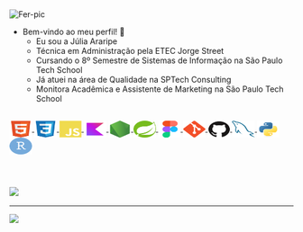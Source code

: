 <img align="center" alt="Fer-pic" heigh="50" width="1400" src="https://user-images.githubusercontent.com/110926406/255982235-b8e9411d-ece5-4774-9bc2-5bb9e8d320d3.png">

- Bem-vindo ao meu perfil! 🌟
  - Eu sou a Júlia Araripe
  - Técnica em Administração pela ETEC Jorge Street
  - Cursando o 8º Semestre de Sistemas de Informação na São Paulo Tech School
  - Já atuei na área de Qualidade na SPTech Consulting
  - Monitora Acadêmica e Assistente de Marketing na São Paulo Tech School

  
<div align="center">
  <a href="https://github.com/julia-araripe">
</div>
<div style="display: inline_block"><br>
  <img align="center" alt="Fer-HTML" height="30" width="40" src="https://raw.githubusercontent.com/devicons/devicon/master/icons/html5/html5-original.svg">
  <img align="center" alt="Fer-CSS" height="30" width="40" src="https://raw.githubusercontent.com/devicons/devicon/master/icons/css3/css3-original.svg">
  <img align="center" alt="Fer-JS" height="30" width="40" src="https://raw.githubusercontent.com/devicons/devicon/master/icons/javascript/javascript-plain.svg">
    <img align="center" alt="Fer-kotlin" height="30" width="40" src="https://raw.githubusercontent.com/devicons/devicon/master/icons/kotlin/kotlin-original.svg">
  <img align="center" alt="Fer-nodejs" height="30" width="40" src="https://raw.githubusercontent.com/devicons/devicon/master/icons/nodejs/nodejs-original.svg">
  <img align="center" alt="Fer-react" height="30" width="40" src="https://raw.githubusercontent.com/devicons/devicon/master/icons/spring/spring-original.svg">
  <img align="center" alt="Fer-figma" height="30" width="40" src="https://raw.githubusercontent.com/devicons/devicon/master/icons/figma/figma-original.svg">
  <img align="center" alt="Fer-git" height="30" width="40" src="https://raw.githubusercontent.com/devicons/devicon/master/icons/git/git-original.svg">
  <img align="center" alt="Fer-git" height="30" width="40" src="https://raw.githubusercontent.com/devicons/devicon/master/icons/github/github-original.svg">
  <img align="center" alt="Fer-mysql" height="30" width="40" src="https://raw.githubusercontent.com/devicons/devicon/master/icons/mysql/mysql-original.svg">
  <img align="center" alt="Fer-linux" height="30" width="40" src="https://raw.githubusercontent.com/devicons/devicon/master/icons/python/python-original.svg">
  <img align="center" alt="Fer-linux" height="30" width="40" src="https://raw.githubusercontent.com/devicons/devicon/master/icons/rstudio/rstudio-original.svg">
  

##
<div style="display: flex">

<!--- ![](https://github-readme-stats.vercel.app/api/top-langs/?username=julia-araripe&theme=radical&hide_border=true&include_all_commits=true&count_private=false&layout=compact) --->


</div>

##
 
<div> 
   <a href="https://www.linkedin.com/in/j%C3%BAlia-araripe-0b761121a/" target="_blank"><img src="https://img.shields.io/badge/-LinkedIn-%230077B5?style=for-the-badge&logo=linkedin&logoColor=white" target="_blank"></a> 
</div>

---
[![](https://visitcount.itsvg.in/api?id=julia-araripe&icon=0&color=11)](https://visitcount.itsvg.in)
